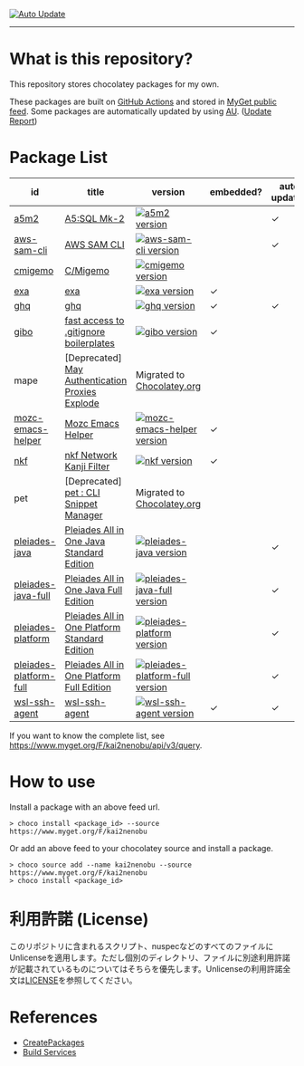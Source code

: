 [![Auto Update][auto_update_badge]][auto_update_actions]

[auto_update_badge]: https://github.com/kai2nenobu/my-chocolatey-packages/workflows/Auto%20Update/badge.svg
[auto_update_actions]: https://github.com/kai2nenobu/my-chocolatey-packages/actions?query=workflow%3A%22Auto+Update%22

----

# What is this repository?

This repository stores chocolatey packages for my own.

These packages are built on [GitHub Actions](https://github.com/kai2nenobu/my-chocolatey-packages/actions) and stored in [MyGet public feed](https://www.myget.org/F/kai2nenobu).
Some packages are automatically updated by using [AU](https://github.com/majkinetor/au). ([Update Report](https://gist.github.com/kai2nenobu/4df33f42a891ced2fe169974fd3d58ec))

# Package List

| id                                         | title                                                                                   | version                                                                                             | embedded? | auto update? |
|--------------------------------------------|-----------------------------------------------------------------------------------------|-----------------------------------------------------------------------------------------------------|-----------|--------------|
| [a5m2](a5m2)                               | [A5:SQL Mk-2](http://a5m2.mmatsubara.com/)                                              | [![a5m2 version][a5m2_version]][a5m2_package]                                                       |           | ✓            |
| [aws-sam-cli](aws-sam-cli)                 | [AWS SAM CLI](https://aws.amazon.com/serverless/sam/)                                   | [![aws-sam-cli version][aws-sam-cli_version]][aws-sam-cli_package]                                  |           | ✓            |
| [cmigemo](cmigemo)                         | [C/Migemo](https://github.com/koron/cmigemo)                                            | [![cmigemo version][cmigemo_version]][cmigemo_package]                                              |           |              |
| [exa](exa)                                 | [exa](https://the.exa.website/)                                                         | [![exa version][exa_version]][exa_package]                                                          | ✓         |              |
| [ghq](ghq)                                 | [ghq](https://github.com/motemen/ghq)                                                   | [![ghq version][ghq_version]][ghq_package]                                                          | ✓         | ✓            |
| [gibo](gibo)                               | [fast access to .gitignore boilerplates](https://github.com/simonwhitaker/gibo)         | [![gibo version][gibo_version]][gibo_package]                                                       | ✓         |              |
| mape                                       | [Deprecated] [May Authentication Proxies Explode](https://github.com/ipponshimeji/MAPE) | Migrated to [Chocolatey.org][mape_package]                                                          |           |              |
| [mozc-emacs-helper](mozc-emacs-helper)     | [Mozc Emacs Helper](https://github.com/google/mozc/tree/master/src/unix/emacs)          | [![mozc-emacs-helper version][mozc-emacs-helper_version]][mozc-emacs-helper_package]                | ✓         |              |
| [nkf](nkf)                                 | [nkf Network Kanji Filter](https://ja.osdn.net/projects/nkf/)                           | [![nkf version][nkf_version]][nkf_package]                                                          | ✓         |              |
| pet                                        | [Deprecated] [pet : CLI Snippet Manager](https://github.com/knqyf263/pet)               | Migrated to [Chocolatey.org][pet_package]                                                           |           |              |
| [pleiades-java](pleiades-streams)          | [Pleiades All in One Java Standard Edition](http://mergedoc.osdn.jp/)                   | [![pleiades-java version][pleiades-java_version]][pleiades-java_package]                            |           | ✓            |
| [pleiades-java-full](pleiades-streams)     | [Pleiades All in One Java Full Edition](http://mergedoc.osdn.jp/)                       | [![pleiades-java-full version][pleiades-java-full_version]][pleiades-java-full_package]             |           | ✓            |
| [pleiades-platform](pleiades-streams)      | [Pleiades All in One Platform Standard Edition](http://mergedoc.osdn.jp/)               | [![pleiades-platform version][pleiades-platform_version]][pleiades-platform_package]                |           | ✓            |
| [pleiades-platform-full](pleiades-streams) | [Pleiades All in One Platform Full Edition](http://mergedoc.osdn.jp/)                   | [![pleiades-platform-full version][pleiades-platform-full_version]][pleiades-platform-full_package] |           | ✓            |
| [wsl-ssh-agent](wsl-ssh-agent)             | [wsl-ssh-agent](https://github.com/rupor-github/wsl-ssh-agent)                          | [![wsl-ssh-agent version][wsl-ssh-agent_version]][wsl-ssh-agent_package]                            | ✓         | ✓            |

[a5m2_version]: https://img.shields.io/myget/kai2nenobu/v/a5m2.svg?label=myget
[a5m2_package]: https://www.myget.org/feed/kai2nenobu/package/nuget/a5m2
[aws-sam-cli_version]: https://img.shields.io/myget/kai2nenobu/v/aws-sam-cli.svg?label=myget
[aws-sam-cli_package]: https://www.myget.org/feed/kai2nenobu/package/nuget/aws-sam-cli
[cmigemo_version]: https://img.shields.io/myget/kai2nenobu/v/cmigemo.svg?label=myget
[cmigemo_package]: https://www.myget.org/feed/kai2nenobu/package/nuget/cmigemo
[exa_version]: https://img.shields.io/myget/kai2nenobu/v/exa.svg?label=myget
[exa_package]: https://www.myget.org/feed/kai2nenobu/package/nuget/exa
[ghq_version]: https://img.shields.io/myget/kai2nenobu/v/ghq.svg?label=myget
[ghq_package]: https://www.myget.org/feed/kai2nenobu/package/nuget/ghq
[gibo_version]: https://img.shields.io/myget/kai2nenobu/v/gibo.svg?label=gibo
[gibo_package]: https://www.myget.org/feed/kai2nenobu/package/nuget/gibo
[mape_package]: https://chocolatey.org/packages/mape
[mozc-emacs-helper_version]: https://img.shields.io/myget/kai2nenobu/v/mozc-emacs-helper.svg?label=myget
[mozc-emacs-helper_package]: https://www.myget.org/feed/kai2nenobu/package/nuget/mozc-emacs-helper
[nkf_version]: https://img.shields.io/myget/kai2nenobu/v/nkf.svg?label=myget
[nkf_package]: https://www.myget.org/feed/kai2nenobu/package/nuget/nkf
[pet_package]: https://chocolatey.org/packages/pet
[pleiades-java_version]: https://img.shields.io/myget/kai2nenobu/v/pleiades-java.svg?label=myget
[pleiades-java_package]: https://www.myget.org/feed/kai2nenobu/package/nuget/pleiades-java
[pleiades-java-full_version]: https://img.shields.io/myget/kai2nenobu/v/pleiades-java-full.svg?label=myget
[pleiades-java-full_package]: https://www.myget.org/feed/kai2nenobu/package/nuget/pleiades-java-full
[pleiades-platform_version]: https://img.shields.io/myget/kai2nenobu/v/pleiades-platform.svg?label=myget
[pleiades-platform_package]: https://www.myget.org/feed/kai2nenobu/package/nuget/pleiades-platform
[pleiades-platform-full_version]: https://img.shields.io/myget/kai2nenobu/v/pleiades-platform-full.svg?label=myget
[pleiades-platform-full_package]: https://www.myget.org/feed/kai2nenobu/package/nuget/pleiades-platform-full
[wsl-ssh-agent_version]: https://img.shields.io/myget/kai2nenobu/v/wsl-ssh-agent.svg?label=myget
[wsl-ssh-agent_package]: https://www.myget.org/feed/kai2nenobu/package/nuget/wsl-ssh-agent

If you want to know the complete list, see https://www.myget.org/F/kai2nenobu/api/v3/query.

# How to use

Install a package with an above feed url.

```
> choco install <package_id> --source https://www.myget.org/F/kai2nenobu
```

Or add an above feed to your chocolatey source and install a package.

```
> choco source add --name kai2nenobu --source https://www.myget.org/F/kai2nenobu
> choco install <package_id>
```

# 利用許諾 (License)

このリポジトリに含まれるスクリプト、nuspecなどのすべてのファイルにUnlicenseを適用します。ただし個別のディレクトリ、ファイルに別途利用許諾が記載されているものについてはそちらを優先します。Unlicenseの利用許諾全文は[LICENSE](./LICENSE)を参照してください。

# References

- [CreatePackages](https://chocolatey.org/docs/create-packages)
- [Build Services](https://docs.myget.org/docs/reference/build-services)
